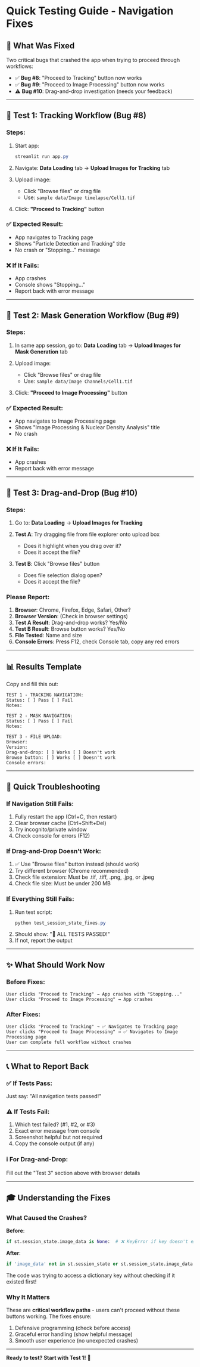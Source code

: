 # Quick Testing Guide - Navigation Fixes

## 🎯 What Was Fixed

Two critical bugs that crashed the app when trying to proceed through workflows:
- ✅ **Bug #8**: "Proceed to Tracking" button now works
- ✅ **Bug #9**: "Proceed to Image Processing" button now works
- ⚠️ **Bug #10**: Drag-and-drop investigation (needs your feedback)

---

## 🧪 Test 1: Tracking Workflow (Bug #8)

### Steps:
1. Start app: 
   ```powershell
   streamlit run app.py
   ```

2. Navigate: **Data Loading** tab → **Upload Images for Tracking** tab

3. Upload image:
   - Click "Browse files" or drag file
   - Use: `sample data/Image timelapse/Cell1.tif`

4. Click: **"Proceed to Tracking"** button

### ✅ Expected Result:
- App navigates to Tracking page
- Shows "Particle Detection and Tracking" title
- No crash or "Stopping..." message

### ❌ If It Fails:
- App crashes
- Console shows "Stopping..."
- Report back with error message

---

## 🧪 Test 2: Mask Generation Workflow (Bug #9)

### Steps:
1. In same app session, go to: **Data Loading** tab → **Upload Images for Mask Generation** tab

2. Upload image:
   - Click "Browse files" or drag file
   - Use: `sample data/Image Channels/Cell1.tif`

3. Click: **"Proceed to Image Processing"** button

### ✅ Expected Result:
- App navigates to Image Processing page
- Shows "Image Processing & Nuclear Density Analysis" title
- No crash

### ❌ If It Fails:
- App crashes
- Report back with error message

---

## 🧪 Test 3: Drag-and-Drop (Bug #10)

### Steps:
1. Go to: **Data Loading** → **Upload Images for Tracking**

2. **Test A**: Try dragging file from file explorer onto upload box
   - Does it highlight when you drag over it?
   - Does it accept the file?

3. **Test B**: Click "Browse files" button
   - Does file selection dialog open?
   - Does it accept the file?

### Please Report:
1. **Browser**: Chrome, Firefox, Edge, Safari, Other?
2. **Browser Version**: (Check in browser settings)
3. **Test A Result**: Drag-and-drop works? Yes/No
4. **Test B Result**: Browse button works? Yes/No
5. **File Tested**: Name and size
6. **Console Errors**: Press F12, check Console tab, copy any red errors

---

## 📊 Results Template

Copy and fill this out:

```
TEST 1 - TRACKING NAVIGATION:
Status: [ ] Pass [ ] Fail
Notes: 

TEST 2 - MASK NAVIGATION:
Status: [ ] Pass [ ] Fail
Notes: 

TEST 3 - FILE UPLOAD:
Browser: 
Version: 
Drag-and-drop: [ ] Works [ ] Doesn't work
Browse button: [ ] Works [ ] Doesn't work
Console errors: 

```

---

## 🔧 Quick Troubleshooting

### If Navigation Still Fails:
1. Fully restart the app (Ctrl+C, then restart)
2. Clear browser cache (Ctrl+Shift+Del)
3. Try incognito/private window
4. Check console for errors (F12)

### If Drag-and-Drop Doesn't Work:
1. ✅ Use "Browse files" button instead (should work)
2. Try different browser (Chrome recommended)
3. Check file extension: Must be .tif, .tiff, .png, .jpg, or .jpeg
4. Check file size: Must be under 200 MB

### If Everything Still Fails:
1. Run test script:
   ```powershell
   python test_session_state_fixes.py
   ```
2. Should show: "🎉 ALL TESTS PASSED!"
3. If not, report the output

---

## ✨ What Should Work Now

### Before Fixes:
```
User clicks "Proceed to Tracking" → App crashes with "Stopping..."
User clicks "Proceed to Image Processing" → App crashes
```

### After Fixes:
```
User clicks "Proceed to Tracking" → ✅ Navigates to Tracking page
User clicks "Proceed to Image Processing" → ✅ Navigates to Image Processing page
User can complete full workflow without crashes
```

---

## 📞 What to Report Back

### ✅ If Tests Pass:
Just say: "All navigation tests passed!"

### ⚠️ If Tests Fail:
1. Which test failed? (#1, #2, or #3)
2. Exact error message from console
3. Screenshot helpful but not required
4. Copy the console output (if any)

### ℹ️ For Drag-and-Drop:
Fill out the "Test 3" section above with browser details

---

## 🎓 Understanding the Fixes

### What Caused the Crashes?

**Before**:
```python
if st.session_state.image_data is None:  # ❌ KeyError if key doesn't exist
```

**After**:
```python
if 'image_data' not in st.session_state or st.session_state.image_data is None:  # ✅ Safe
```

The code was trying to access a dictionary key without checking if it existed first!

### Why It Matters

These are **critical workflow paths** - users can't proceed without these buttons working. The fixes ensure:
1. Defensive programming (check before access)
2. Graceful error handling (show helpful message)
3. Smooth user experience (no unexpected crashes)

---

**Ready to test? Start with Test 1!** 🚀
